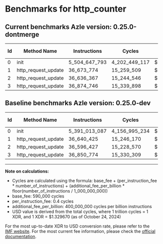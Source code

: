 # Benchmarks for http_counter

## Current benchmarks Azle version: 0.25.0-dontmerge

| Id  | Method Name         | Instructions  | Cycles        | USD           | USD/Million Calls | Change                                |
| --- | ------------------- | ------------- | ------------- | ------------- | ----------------- | ------------------------------------- |
| 0   | init                | 5_504_647_793 | 4_202_449_117 | $0.0055878705 | $5_587.87         | <font color="red">+113_634_706</font> |
| 1   | http_request_update | 36_673_774    | 15_259_509    | $0.0000202901 | $20.29            | <font color="red">+33_349</font>      |
| 2   | http_request_update | 36_636_367    | 15_244_546    | $0.0000202702 | $20.27            | <font color="red">+39_940</font>      |
| 3   | http_request_update | 36_874_746    | 15_339_898    | $0.0000203970 | $20.39            | <font color="red">+23_972</font>      |

## Baseline benchmarks Azle version: 0.25.0-dev

| Id  | Method Name         | Instructions  | Cycles        | USD           | USD/Million Calls |
| --- | ------------------- | ------------- | ------------- | ------------- | ----------------- |
| 0   | init                | 5_391_013_087 | 4_156_995_234 | $0.0055274319 | $5_527.43         |
| 1   | http_request_update | 36_640_425    | 15_246_170    | $0.0000202724 | $20.27            |
| 2   | http_request_update | 36_596_427    | 15_228_570    | $0.0000202490 | $20.24            |
| 3   | http_request_update | 36_850_774    | 15_330_309    | $0.0000203843 | $20.38            |

---

**Note on calculations:**

- Cycles are calculated using the formula: base_fee + (per_instruction_fee \* number_of_instructions) + (additional_fee_per_billion \* floor(number_of_instructions / 1_000_000_000))
- base_fee: 590_000 cycles
- per_instruction_fee: 0.4 cycles
- additional_fee_per_billion: 400_000_000 cycles per billion instructions
- USD value is derived from the total cycles, where 1 trillion cycles = 1 XDR, and 1 XDR = $1.329670 (as of October 24, 2024)

For the most up-to-date XDR to USD conversion rate, please refer to the [IMF website](https://www.imf.org/external/np/fin/data/rms_sdrv.aspx).
For the most current fee information, please check the [official documentation](https://internetcomputer.org/docs/current/developer-docs/gas-cost#execution).
